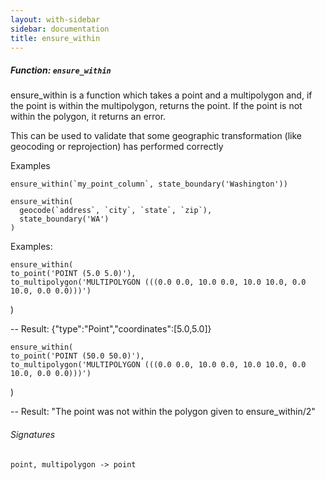 ```yaml
---
layout: with-sidebar
sidebar: documentation
title: ensure_within
---
```


##### Function: `ensure_within`
ensure_within is a function which takes a point and a multipolygon
  and, if the point is within the multipolygon, returns the point. If the
  point is not within the polygon, it returns an error.

  This can be used to validate that some geographic transformation (like geocoding
  or reprojection) has performed correctly

  Examples

    ensure_within(`my_point_column`, state_boundary('Washington'))

    ensure_within(
      geocode(`address`, `city`, `state`, `zip`),
      state_boundary('WA')
    )

Examples:

    ensure_within(
    to_point('POINT (5.0 5.0)'),
    to_multipolygon('MULTIPOLYGON (((0.0 0.0, 10.0 0.0, 10.0 10.0, 0.0 10.0, 0.0 0.0)))')
  )

  -- Result: {"type":"Point","coordinates":[5.0,5.0]}

    ensure_within(
    to_point('POINT (50.0 50.0)'),
    to_multipolygon('MULTIPOLYGON (((0.0 0.0, 10.0 0.0, 10.0 10.0, 0.0 10.0, 0.0 0.0)))')
  )

  -- Result: "The point was not within the polygon given to ensure_within/2"

###### Signatures
    point, multipolygon -> point


